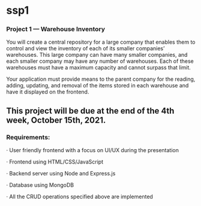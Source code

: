 # ssp1

### Project 1 — Warehouse Inventory

You will create a central repository for a large company that enables them to control and view the inventory of each of its smaller companies’ warehouses. This large company can have many smaller companies, and each smaller company may have any number of warehouses. Each of these warehouses must have a maximum capacity and cannot surpass that limit.

Your application must provide means to the parent company for the reading, adding, updating, and removal of the items stored in each warehouse and have it displayed on the frontend.



## This project will be due at the end of the 4th week, October 15th, 2021.



### Requirements:

· User friendly frontend with a focus on UI/UX during the presentation

· Frontend using HTML/CSS/JavaScript

· Backend server using Node and Express.js

· Database using MongoDB

· All the CRUD operations specified above are implemented
